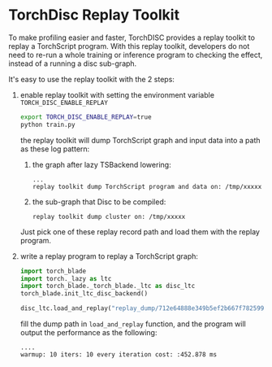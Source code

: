 # TorchDisc Replay Toolkit

To make profiling easier and faster, TorchDISC provides a replay toolkit to replay
a TorchScript program.  With this replay toolkit, developers do not need to re-run a whole
training or inference program to checking the effect, instead of a running a disc sub-graph.

It's easy to use the replay toolkit with the 2 steps:

1. enable replay toolkit with setting the environment variable `TORCH_DISC_ENABLE_REPLAY `

    ``` bash
    export TORCH_DISC_ENABLE_REPLAY=true
    python train.py
    ```

    the replay toolkit will dump TorchScript graph and input data into a path as these log pattern:

    1. the graph after lazy TSBackend lowering:

        ``` text
        ...
        replay toolkit dump TorchScript program and data on: /tmp/xxxxx
        ```

    1. the sub-graph that Disc to be compiled:

        ``` text
        replay toolkit dump cluster on: /tmp/xxxxx
        ```

    Just pick one of these replay record path and load them with the replay program.

2. write a replay program to replay a TorchScript graph:

    ``` python
    import torch_blade
    import torch._lazy as ltc
    import torch_blade._torch_blade._ltc as disc_ltc
    torch_blade.init_ltc_disc_backend()

    disc_ltc.load_and_replay("replay_dump/712e64888e349b5ef2b667f78259986c", 10, 10)
    ```

    fill the dump path in `load_and_replay` function, and the program will output the performance as the following:

    ``` text
    ....
    warmup: 10 iters: 10 every iteration cost: :452.878 ms
    ```
